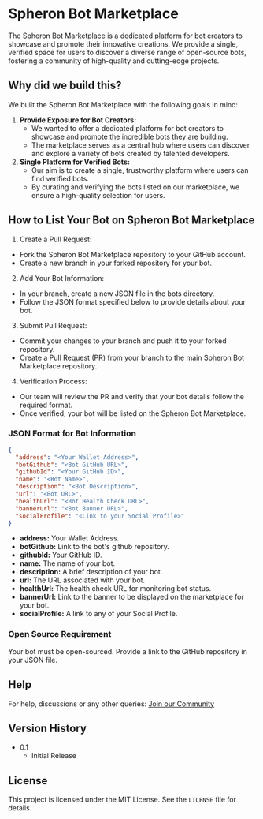 # Spheron Bot Marketplace

The Spheron Bot Marketplace is a dedicated platform for bot creators to showcase and promote their innovative creations. We provide a single, verified space for users to discover a diverse range of open-source bots, fostering a community of high-quality and cutting-edge projects.

## Why did we build this?
We built the Spheron Bot Marketplace with the following goals in mind:

1. **Provide Exposure for Bot Creators:**
    - We wanted to offer a dedicated platform for bot creators to showcase and promote the incredible bots they are building.
    - The marketplace serves as a central hub where users can discover and explore a variety of bots created by talented developers.
2. **Single Platform for Verified Bots:**
    - Our aim is to create a single, trustworthy platform where users can find verified bots.
    - By curating and verifying the bots listed on our marketplace, we ensure a high-quality selection for users.

## How to List Your Bot on Spheron Bot Marketplace

1. Create a Pull Request:

- Fork the Spheron Bot Marketplace repository to your GitHub account.
- Create a new branch in your forked repository for your bot.

2. Add Your Bot Information:

- In your branch, create a new JSON file in the bots directory.
- Follow the JSON format specified below to provide details about your bot.

3. Submit Pull Request:

- Commit your changes to your branch and push it to your forked repository.
- Create a Pull Request (PR) from your branch to the main Spheron Bot Marketplace repository.

4. Verification Process:

- Our team will review the PR and verify that your bot details follow the required format.
- Once verified, your bot will be listed on the Spheron Bot Marketplace.

### JSON Format for Bot Information

```json
{
  "address": "<Your Wallet Address>",
  "botGithub": "<Bot GitHub URL>",
  "githubId": "<Your GitHub ID>",
  "name": "<Bot Name>",
  "description": "<Bot Description>",
  "url": "<Bot URL>",
  "healthUrl": "<Bot Health Check URL>",
  "bannerUrl": "<Bot Banner URL>",
  "socialProfile": "<Link to your Social Profile>"
}
```

- **address:** Your Wallet Address.
- **botGithub:** Link to the bot's github repository.
- **githubId:** Your GitHub ID.
- **name:** The name of your bot.
- **description:** A brief description of your bot.
- **url:** The URL associated with your bot.
- **healthUrl:** The health check URL for monitoring bot status.
- **bannerUrl:** Link to the banner to be displayed on the marketplace for your bot.
- **socialProfile:** A link to any of your Social Profile.

### Open Source Requirement

Your bot must be open-sourced. Provide a link to the GitHub repository in your JSON file.

## Help

For help, discussions or any other queries: [Join our Community](https://community.spheron.network/)

## Version History

- 0.1
  - Initial Release

## License

This project is licensed under the MIT License. See the `LICENSE` file for details.

